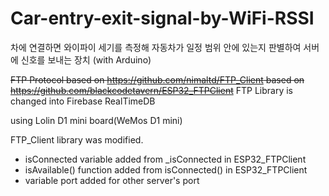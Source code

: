 # Car-entry-exit-signal-by-WiFi-RSSI
차에 연결하면 와이파이 세기를 측정해 자동차가 일정 범위 안에 있는지 판별하여 서버에 신호를 보내는 장치 (with Arduino)

~~FTP Protocol based on
<https://github.com/nimaltd/FTP_Client> based on <https://github.com/blackcodetavern/ESP32_FTPClient>~~
FTP Library is changed into Firebase RealTimeDB

using Lolin D1 mini board(WeMos D1 mini)

FTP_Client library was modified.
- isConnected variable added from _isConnected in ESP32_FTPClient
- isAvailable() function added from isConnected() in ESP32_FTPClient
- variable port added for other server's port
